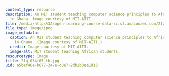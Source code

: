 ```yaml
---
content_type: resource
description: An MIT student teaching computer science principles to African students
  in Ghana. Image courtesy of MIT-AITI.
file: /media/https%3A/open-learning-course-data-rc.s3.amazonaws.com/21g-034-media-education-and-the-marketplace-fall-2005/a5bef46eb677347ec0e72db2b3ea1d13_21g-034f05-th.jpg
file_type: image/jpeg
image_metadata:
  caption: An MIT student teaching computer science principles to African students
    in Ghana. (Image courtesy of MIT-AITI.)
  credit: Image courtesy of MIT-AITI.
  image-alt: MIT student teaching African students.
resourcetype: Image
title: 21g-034f05-th.jpg
uid: a5bef46e-b677-347e-c0e7-2db2b3ea1d13
---
```

